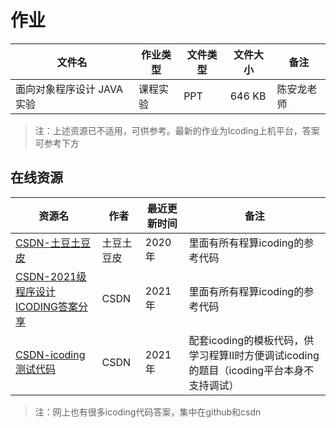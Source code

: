 # 作业

文件名|作业类型|文件类型|文件大小|备注
---|---|---|---|---
面向对象程序设计 JAVA 实验|课程实验|PPT|646 KB|陈安龙老师

> 注：上述资源已不适用，可供参考。最新的作业为Icoding上机平台，答案可参考下方

## 在线资源

资源名|作者|最近更新时间|备注
---|---|---|---
[CSDN-土豆土豆皮](https://blog.csdn.net/qq_50948073)|土豆土豆皮|2020年|里面有所有程算icoding的参考代码
[CSDN-2021级程序设计ICODING答案分享](https://blog.csdn.net/qq_64307376/article/details/125450632)|CSDN|2021年|里面有所有程算icoding的参考代码
[CSDN-icoding测试代码](https://blog.csdn.net/jjq15008419406/category_11811850.html)|CSDN|2021年|配套icoding的模板代码，供学习程算II时方便调试icoding的题目（icoding平台本身不支持调试）



> 注：网上也有很多icoding代码答案，集中在github和csdn
